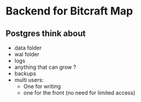# Backend for Bitcraft Map

## Postgres think about

- data folder
- wal folder
- logs
- anything that can grow ?
- backups
- multi users:
  - One for writing
  - one for the front (no need for limited access)
